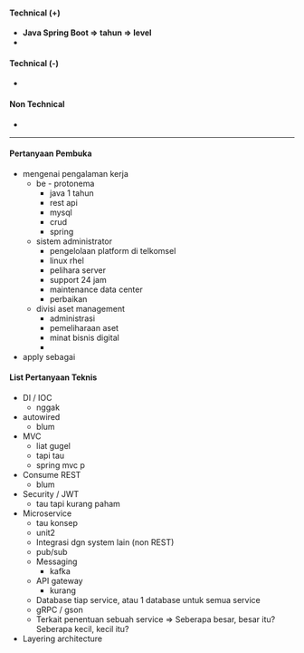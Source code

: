 #### Technical (+) 

- **Java Spring Boot => tahun => level**  
- 

#### Technical (-)  

- 

#### Non Technical  

- 

---

#### Pertanyaan Pembuka

- mengenai pengalaman kerja  
	- be - protonema
		- java 1 tahun
		- rest api
		- mysql
		- crud
		- spring
	- sistem administrator
		- pengelolaan platform di telkomsel
		- linux rhel
		- pelihara server
		- support 24 jam
		- maintenance data center
		- perbaikan
	- divisi aset management
		- administrasi
		- pemeliharaan aset
		- minat bisnis digital
		- 
- apply sebagai


#### List Pertanyaan Teknis

- DI / IOC
	- nggak
- autowired
	- blum
- MVC
	- liat gugel
	- tapi tau
	- spring mvc p
- Consume REST
	- blum
- Security / JWT
	- tau tapi kurang paham
- Microservice
	- tau konsep
	- unit2
	- Integrasi dgn system lain (non REST)
	- pub/sub
	- Messaging
		- kafka
	- API gateway
		- kurang
	- Database tiap service, atau 1 database untuk semua service
	- gRPC / gson
	- Terkait penentuan sebuah service => Seberapa besar, besar itu? Seberapa kecil, kecil itu?
- Layering architecture